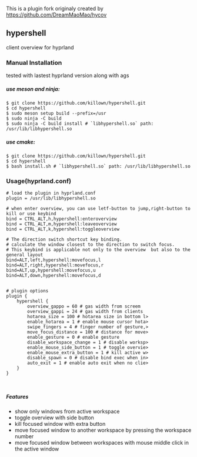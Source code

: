 

This is a plugin fork originaly created by https://github.com/DreamMaoMao/hycov

## hypershell
client overview for hyprland


### Manual Installation
tested with lastest hyprland version along with ags

##### use meson and ninja:

```console
$ git clone https://github.com/killown/hypershell.git
$ cd hypershell
$ sudo meson setup build --prefix=/usr
$ sudo ninja -C build
$ sudo ninja -C build install # `libhypershell.so` path: /usr/lib/libhypershell.so
```

##### use cmake:

```console
$ git clone https://github.com/killown/hypershell.git
$ cd hypershell
$ bash install.sh # `libhypershell.so` path: /usr/lib/libhypershell.so
```

### Usage(hyprland.conf)

```
# load the plugin in hyprland.conf
plugin = /usr/lib/libhypershell.so

# when enter overview, you can use letf-button to jump,right-button to kill or use keybind
bind = CTRL_ALT,h,hypershell:enteroverview
bind = CTRL_ALT,m,hypershell:leaveoverview
bind = CTRL_ALT,k,hypershell:toggleoverview

# The direction switch shortcut key binding.
# calculate the window closest to the direction to switch focus.
# This keybind is applicable not only to the overview  but also to the general layout
bind=ALT,left,hypershell:movefocus,l
bind=ALT,right,hypershell:movefocus,r
bind=ALT,up,hypershell:movefocus,u
bind=ALT,down,hypershell:movefocus,d


# plugin options
plugin {
    hypershell {
        overview_gappo = 60 # gas width from screem
        overview_gappi = 24 # gas width from clients
        hotarea_size = 100 # hotarea size in bottom l>
        enable_hotarea = 1 # enable mouse cursor hota>
        swipe_fingers = 4 # finger number of gesture,>
        move_focus_distance = 100 # distance for move>
        enable_gesture = 0 # enable gesture
        disable_workspace_change = 1 # disable worksp>
        enable_mouse_side_button = 1 # toggle overvie>
        enable_mouse_extra_button = 1 # kill active w>
        disable_spawn = 0 # disable bind exec when in>
        auto_exit = 1 # enable auto exit when no clie>
    }
}



```


##### Features
- show only windows from active workspace
- toggle overview with side button
- kill focused window with extra button
- move focused window to another workspace by pressing the workspace number
- move focused window between workspaces with mouse middle click in the active window

